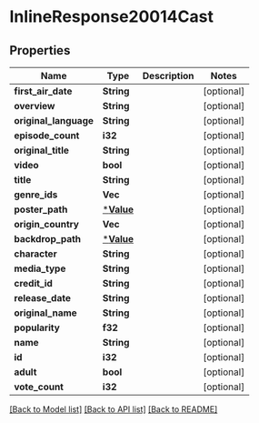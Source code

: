 # InlineResponse20014Cast

## Properties

Name | Type | Description | Notes
------------ | ------------- | ------------- | -------------
**first_air_date** | **String** |  | [optional] 
**overview** | **String** |  | [optional] 
**original_language** | **String** |  | [optional] 
**episode_count** | **i32** |  | [optional] 
**original_title** | **String** |  | [optional] 
**video** | **bool** |  | [optional] 
**title** | **String** |  | [optional] 
**genre_ids** | **Vec<i32>** |  | [optional] 
**poster_path** | [***Value**](.md) |  | [optional] 
**origin_country** | **Vec<String>** |  | [optional] 
**backdrop_path** | [***Value**](.md) |  | [optional] 
**character** | **String** |  | [optional] 
**media_type** | **String** |  | [optional] 
**credit_id** | **String** |  | [optional] 
**release_date** | **String** |  | [optional] 
**original_name** | **String** |  | [optional] 
**popularity** | **f32** |  | [optional] 
**name** | **String** |  | [optional] 
**id** | **i32** |  | [optional] 
**adult** | **bool** |  | [optional] 
**vote_count** | **i32** |  | [optional] 

[[Back to Model list]](../README.md#documentation-for-models) [[Back to API list]](../README.md#documentation-for-api-endpoints) [[Back to README]](../README.md)


